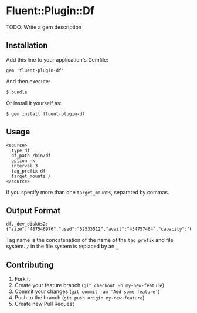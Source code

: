 # Fluent::Plugin::Df

TODO: Write a gem description

## Installation

Add this line to your application's Gemfile:

    gem 'fluent-plugin-df'

And then execute:

    $ bundle

Or install it yourself as:

    $ gem install fluent-plugin-df

## Usage

    <source>
      type df
      df_path /bin/df
      option -k
      interval 3
      tag_prefix df
      target_mounts /
    </source>

  If you specify more than one `target_mounts`, separated by commas.

## Output Format

    df._dev_disk0s2: {"size":"487546976","used":"52533512","avail":"434757464","capacity":"0.11"}

  Tag name is the concatenation of the name of the `tag_prefix` and file system.
  `/` in the file system is replaced by an `_`

## Contributing

1. Fork it
2. Create your feature branch (`git checkout -b my-new-feature`)
3. Commit your changes (`git commit -am 'Add some feature'`)
4. Push to the branch (`git push origin my-new-feature`)
5. Create new Pull Request
